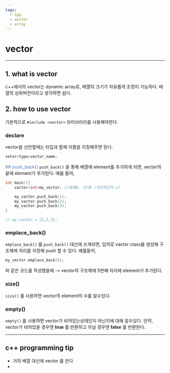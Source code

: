 ```yaml
---
tags:
  - Cpp
  - vector
  - array
---
```

# vector

---

## 1. what is vector
c++에서의 vector는 dynamic array로, 배열의 크기가 자유롭게 조정이 가능하다.
배열의 상위버전이라고 생각하면 쉽다. 


## 2. how to use vector
기본적으로 `#include <vector>` 라이브러리를 사용해야한다.

### declare
vector을 선언할때는 타입과 함께 이름을 지정해주면 된다.
```C++
vetor<type>vector_name;
```


<font color="#4f81bd">## push_back()</font>
`push_back()` 을 통해 배열에 element를 추가하게 되면, vector의 끝에 element가 추가된다.
예를 들어,
```c++
int main(){
	vactor<int>my_vector; //용량0, 크기0 (색인연산자 x)

	my_vactor.puch_back(1);
	my_vactor.puch_back(2);
	my_vactor.puch_back(3);
}

// my_vactor = {1,2,3};
```


### emplace_back()
`emplace_back()` 를 `push_back()` 대신에 쓰게되면, 임의로 vactor class를 생성해 구조체에 자리를 지정해 push 할 수 있다.
예를들어, 
```C++
my_vector.emplace_back(5);
```
와 같은 코드를 작성했을때 -> vector의 구조체에 5번째 자리에 element가 추가된다.


### size()
`size()` 를 사용하면 vector의 element의 수를 알수있다.

### empty()
`empty()` 를 사용하면 vector가 비어있는상태인지 아닌지에 대해 알수있다.
만약, vector가 비어있을 경우엔 **true** 를 반환하고 아닐 경우엔 **false** 를 반환한다.



---
## c++ programming tip
- 거의 배열 대신에 vector 를 쓴다
- 
